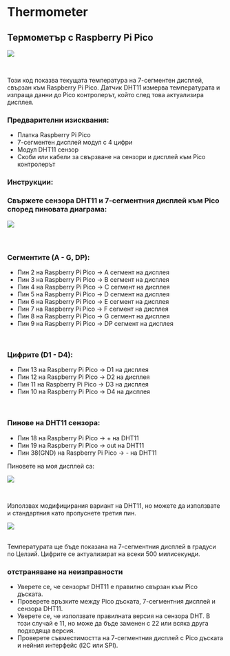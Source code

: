 # Thermometer
<h2>Термометър с Raspberry Pi Pico</h2>

![](https://github.com/kele6man/Thermometer/blob/main/GIF.gif)

<br>


Този код показва текущата температура на 7-сегментен дисплей, свързан към Raspberry Pi Pico. Датчик DHT11 измерва температурата и изпраща данни до Pico контролерът, който след това актуализира дисплея.

<h3>Предварителни изисквания:</h3>
<ul>
  <li>Платка Raspberry Pi Pico</li>
  <li>7-сегментен дисплей модул с 4 цифри</li>
  <li>Модул DHT11 сензор</li>
  <li>Скоби или кабели за свързване на сензори и дисплей към Pico контролерът</li>
</ul>

<h3>Инструкции:<h3/>
Свържете сензора DHT11 и 7-сегментния дисплей към Pico според пиновата диаграма:
  
![](https://i.ibb.co/jJ428J9/Shema.jpg)

<br>

<h3>Сегментите (A - G, DP):</h3>
<ul>
  <li>Пин 2 на Raspberry Pi Pico -> A сегмент на дисплея</li>
  <li>Пин 3 на Raspberry Pi Pico -> B сегмент на дисплея</li>
  <li>Пин 4 на Raspberry Pi Pico -> C сегмент на дисплея</li>
  <li>Пин 5 на Raspberry Pi Pico -> D сегмент на дисплея</li>
  <li>Пин 6 на Raspberry Pi Pico -> E сегмент на дисплея</li>
  <li>Пин 7 на Raspberry Pi Pico -> F сегмент на дисплея</li>
  <li>Пин 8 на Raspberry Pi Pico -> G сегмент на дисплея</li>
  <li>Пин 9 на Raspberry Pi Pico -> DP сегмент на дисплея</li>
</ul>

<br>
<h3>Цифрите (D1 - D4):</h3>
<ul>
  <li>Пин 13 на Raspberry Pi Pico -> D1 на дисплея</li>
  <li>Пин 12 на Raspberry Pi Pico -> D2 на дисплея</li>
  <li>Пин 11 на Raspberry Pi Pico -> D3 на дисплея</li>
  <li>Пин 10 на Raspberry Pi Pico -> D4 на дисплея</li>
</ul>

<br>
<h3>Пинове на DHT11 сензора:</h3>
<ul>
  <li>Пин 18 на Raspberry Pi Pico -> + на DHT11</li>
  <li>Пин 19 на Raspberry Pi Pico -> out на DHT11</li>
  <li>Пин 38(GND) на Raspberry Pi Pico -> - на DHT11</li>
</ul>




Пиновете на моя дисплей са:

![](https://i.ibb.co/8c6Q7N9/4d7s.jpg)
  
<br>

Използвах модифицирания вариант на DHT11, но можете да използвате и стандартния като пропуснете третия пин.

![](https://i.ibb.co/w4ZvPB8/dht11.jpg)

<br>

</h3>
Температурата ще бъде показана на 7-сегментния дисплей в градуси по Целзий. Цифрите се актуализират на всеки 500 милисекунди.

<h3>отстраняване на неизправности</h3>
<ul>
  <li>Уверете се, че сензорът DHT11 е правилно свързан към Pico дъската.</li>
  <li>Проверете връзките между Pico дъската, 7-сегментния дисплей и сензора DHT11.</li>
  <li>Уверете се, че използвате правилната версия на сензора DHT. В този случай е 11, но може да бъде заменен с 22 или всяка друга подходяща версия.</li>
  <li>Проверете съвместимостта на 7-сегментния дисплей с Pico дъската и нейния интерфейс (I2C или SPI).</li>
</ul>

